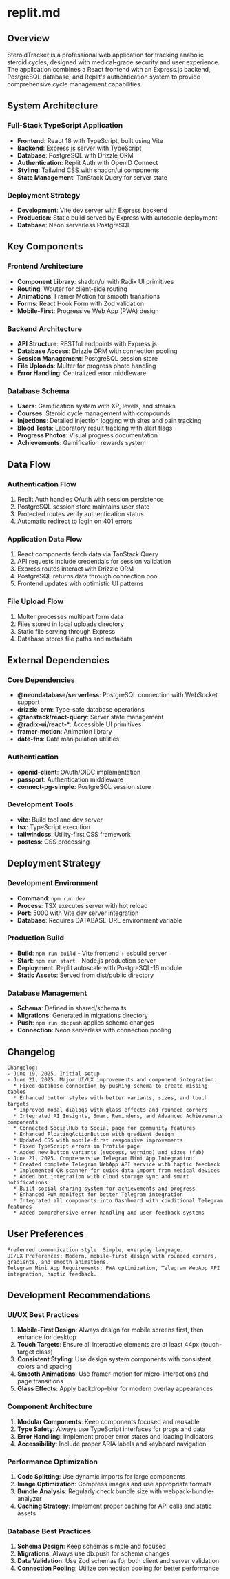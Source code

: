 # replit.md

## Overview

SteroidTracker is a professional web application for tracking anabolic steroid cycles, designed with medical-grade security and user experience. The application combines a React frontend with an Express.js backend, PostgreSQL database, and Replit's authentication system to provide comprehensive cycle management capabilities.

## System Architecture

### Full-Stack TypeScript Application
- **Frontend**: React 18 with TypeScript, built using Vite
- **Backend**: Express.js server with TypeScript
- **Database**: PostgreSQL with Drizzle ORM
- **Authentication**: Replit Auth with OpenID Connect
- **Styling**: Tailwind CSS with shadcn/ui components
- **State Management**: TanStack Query for server state

### Deployment Strategy
- **Development**: Vite dev server with Express backend
- **Production**: Static build served by Express with autoscale deployment
- **Database**: Neon serverless PostgreSQL

## Key Components

### Frontend Architecture
- **Component Library**: shadcn/ui with Radix UI primitives
- **Routing**: Wouter for client-side routing
- **Animations**: Framer Motion for smooth transitions
- **Forms**: React Hook Form with Zod validation
- **Mobile-First**: Progressive Web App (PWA) design

### Backend Architecture
- **API Structure**: RESTful endpoints with Express.js
- **Database Access**: Drizzle ORM with connection pooling
- **Session Management**: PostgreSQL session store
- **File Uploads**: Multer for progress photo handling
- **Error Handling**: Centralized error middleware

### Database Schema
- **Users**: Gamification system with XP, levels, and streaks
- **Courses**: Steroid cycle management with compounds
- **Injections**: Detailed injection logging with sites and pain tracking
- **Blood Tests**: Laboratory result tracking with alert flags
- **Progress Photos**: Visual progress documentation
- **Achievements**: Gamification rewards system

## Data Flow

### Authentication Flow
1. Replit Auth handles OAuth with session persistence
2. PostgreSQL session store maintains user state
3. Protected routes verify authentication status
4. Automatic redirect to login on 401 errors

### Application Data Flow
1. React components fetch data via TanStack Query
2. API requests include credentials for session validation
3. Express routes interact with Drizzle ORM
4. PostgreSQL returns data through connection pool
5. Frontend updates with optimistic UI patterns

### File Upload Flow
1. Multer processes multipart form data
2. Files stored in local uploads directory
3. Static file serving through Express
4. Database stores file paths and metadata

## External Dependencies

### Core Dependencies
- **@neondatabase/serverless**: PostgreSQL connection with WebSocket support
- **drizzle-orm**: Type-safe database operations
- **@tanstack/react-query**: Server state management
- **@radix-ui/react-***: Accessible UI primitives
- **framer-motion**: Animation library
- **date-fns**: Date manipulation utilities

### Authentication
- **openid-client**: OAuth/OIDC implementation
- **passport**: Authentication middleware
- **connect-pg-simple**: PostgreSQL session store

### Development Tools
- **vite**: Build tool and dev server
- **tsx**: TypeScript execution
- **tailwindcss**: Utility-first CSS framework
- **postcss**: CSS processing

## Deployment Strategy

### Development Environment
- **Command**: `npm run dev`
- **Process**: TSX executes server with hot reload
- **Port**: 5000 with Vite dev server integration
- **Database**: Requires DATABASE_URL environment variable

### Production Build
- **Build**: `npm run build` - Vite frontend + esbuild server
- **Start**: `npm run start` - Node.js production server
- **Deployment**: Replit autoscale with PostgreSQL-16 module
- **Static Assets**: Served from dist/public directory

### Database Management
- **Schema**: Defined in shared/schema.ts
- **Migrations**: Generated in migrations directory
- **Push**: `npm run db:push` applies schema changes
- **Connection**: Neon serverless with connection pooling

## Changelog

```
Changelog:
- June 19, 2025. Initial setup
- June 21, 2025. Major UI/UX improvements and component integration:
  * Fixed database connection by pushing schema to create missing tables
  * Enhanced button styles with better variants, sizes, and touch targets
  * Improved modal dialogs with glass effects and rounded corners
  * Integrated AI Insights, Smart Reminders, and Advanced Achievements components
  * Connected SocialHub to Social page for community features
  * Enhanced FloatingActionButton with gradient design
  * Updated CSS with mobile-first responsive improvements
  * Fixed TypeScript errors in Profile page
  * Added new button variants (success, warning) and sizes (fab)
- June 21, 2025. Comprehensive Telegram Mini App Integration:
  * Created complete Telegram WebApp API service with haptic feedback
  * Implemented QR scanner for quick data import from medical devices
  * Added bot integration with cloud storage sync and smart notifications
  * Built social sharing system for achievements and progress
  * Enhanced PWA manifest for better Telegram integration
  * Integrated all components into Dashboard with conditional Telegram features
  * Added comprehensive error handling and user feedback systems
```

## User Preferences

```
Preferred communication style: Simple, everyday language.
UI/UX Preferences: Modern, mobile-first design with rounded corners, gradients, and smooth animations.
Telegram Mini App Requirements: PWA optimization, Telegram WebApp API integration, haptic feedback.
```

## Development Recommendations

### UI/UX Best Practices
1. **Mobile-First Design**: Always design for mobile screens first, then enhance for desktop
2. **Touch Targets**: Ensure all interactive elements are at least 44px (touch-target class)
3. **Consistent Styling**: Use design system components with consistent colors and spacing
4. **Smooth Animations**: Use framer-motion for micro-interactions and page transitions
5. **Glass Effects**: Apply backdrop-blur for modern overlay appearances

### Component Architecture
1. **Modular Components**: Keep components focused and reusable
2. **Type Safety**: Always use TypeScript interfaces for props and data
3. **Error Handling**: Implement proper error states and loading indicators
4. **Accessibility**: Include proper ARIA labels and keyboard navigation

### Performance Optimization
1. **Code Splitting**: Use dynamic imports for large components
2. **Image Optimization**: Compress images and use appropriate formats
3. **Bundle Analysis**: Regularly check bundle size with webpack-bundle-analyzer
4. **Caching Strategy**: Implement proper caching for API calls and static assets

### Database Best Practices
1. **Schema Design**: Keep schemas simple and focused
2. **Migrations**: Always use db:push for schema changes
3. **Data Validation**: Use Zod schemas for both client and server validation
4. **Connection Pooling**: Utilize connection pooling for better performance